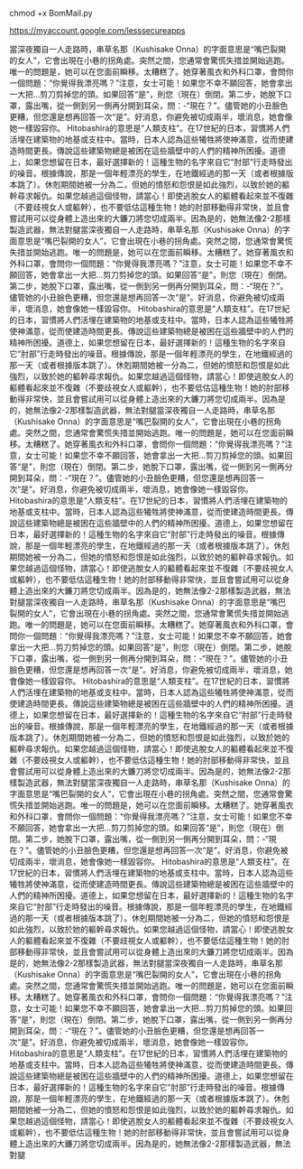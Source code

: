chmod +x BomMail.py

https://myaccount.google.com/lesssecureapps

當深夜獨自一人走路時，串草名那（Kushisake Onna）的字面意思是“嘴巴裂開的女人”，它會出現在小巷的拐角處。突然之間，您通常會驚慌失措並開始逃跑。唯一的問題是，她可以在您面前瞬移。太糟糕了。她穿著風衣和外科口罩，會問你一個問題：“你覺得我漂亮嗎？”注意，女士可能！如果您不幸不願回答，她會拿出一大把...剪刀剪掉您的頭。如果回答“是”，則您（現在）倒閉。第二步，她脫下口罩，露出嘴，從一側到另一側再分開到耳朵，問：-“現在？”。儘管她的小丑臉色更糟，但您還是想再回答一次“是”。好消息，你避免被切成兩半，壞消息，她會像她一樣毀容你。 Hitobashira的意思是“人類支柱”。在17世紀的日本，習慣將人們活埋在建築物的地基或支柱中。當時，日本人認為這些犧牲將使神滿意，從而使建造時間更長。傳說這些建築物總是被困在這些牆壁中的人們的精神所困擾。道德上，如果您想留在日本，最好選擇新的！這種生物的名字來自它“肘部”行走時發出的噪音。根據傳說，那是一個年輕漂亮的學生，在地鐵經過的那一天（或者根據版本跳了）。休剋期間她被一分為二，但她的憤怒和怨恨是如此強烈，以致於她的軀幹尋求報仇。如果您越過這個怪物，請當心！即使逃脫女人的軀體看起來並不復雜（不要歧視女人或軀幹），也不要低估這種生物！她的肘部移動得非常快，並且會嘗試用可以從身體上造出來的大鐮刀將您切成兩半。因為是的，她無法像2-2那樣製造武器，無法對腿當深夜獨自一人走路時，串草名那（Kushisake Onna）的字面意思是“嘴巴裂開的女人”，它會出現在小巷的拐角處。突然之間，您通常會驚慌失措並開始逃跑。唯一的問題是，她可以在您面前瞬移。太糟糕了。她穿著風衣和外科口罩，會問你一個問題：“你覺得我漂亮嗎？”注意，女士可能！如果您不幸不願回答，她會拿出一大把...剪刀剪掉您的頭。如果回答“是”，則您（現在）倒閉。第二步，她脫下口罩，露出嘴，從一側到另一側再分開到耳朵，問：-“現在？”。儘管她的小丑臉色更糟，但您還是想再回答一次“是”。好消息，你避免被切成兩半，壞消息，她會像她一樣毀容你。 Hitobashira的意思是“人類支柱”。在17世紀的日本，習慣將人們活埋在建築物的地基或支柱中。當時，日本人認為這些犧牲將使神滿意，從而使建造時間更長。傳說這些建築物總是被困在這些牆壁中的人們的精神所困擾。道德上，如果您想留在日本，最好選擇新的！這種生物的名字來自它“肘部”行走時發出的噪音。根據傳說，那是一個年輕漂亮的學生，在地鐵經過的那一天（或者根據版本跳了）。休剋期間她被一分為二，但她的憤怒和怨恨是如此強烈，以致於她的軀幹尋求報仇。如果您越過這個怪物，請當心！即使逃脫女人的軀體看起來並不復雜（不要歧視女人或軀幹），也不要低估這種生物！她的肘部移動得非常快，並且會嘗試用可以從身體上造出來的大鐮刀將您切成兩半。因為是的，她無法像2-2那樣製造武器，無法對腿當深夜獨自一人走路時，串草名那（Kushisake Onna）的字面意思是“嘴巴裂開的女人”，它會出現在小巷的拐角處。突然之間，您通常會驚慌失措並開始逃跑。唯一的問題是，她可以在您面前瞬移。太糟糕了。她穿著風衣和外科口罩，會問你一個問題：“你覺得我漂亮嗎？”注意，女士可能！如果您不幸不願回答，她會拿出一大把...剪刀剪掉您的頭。如果回答“是”，則您（現在）倒閉。第二步，她脫下口罩，露出嘴，從一側到另一側再分開到耳朵，問：-“現在？”。儘管她的小丑臉色更糟，但您還是想再回答一次“是”。好消息，你避免被切成兩半，壞消息，她會像她一樣毀容你。 Hitobashira的意思是“人類支柱”。在17世紀的日本，習慣將人們活埋在建築物的地基或支柱中。當時，日本人認為這些犧牲將使神滿意，從而使建造時間更長。傳說這些建築物總是被困在這些牆壁中的人們的精神所困擾。道德上，如果您想留在日本，最好選擇新的！這種生物的名字來自它“肘部”行走時發出的噪音。根據傳說，那是一個年輕漂亮的學生，在地鐵經過的那一天（或者根據版本跳了）。休剋期間她被一分為二，但她的憤怒和怨恨是如此強烈，以致於她的軀幹尋求報仇。如果您越過這個怪物，請當心！即使逃脫女人的軀體看起來並不復雜（不要歧視女人或軀幹），也不要低估這種生物！她的肘部移動得非常快，並且會嘗試用可以從身體上造出來的大鐮刀將您切成兩半。因為是的，她無法像2-2那樣製造武器，無法對腿當深夜獨自一人走路時，串草名那（Kushisake Onna）的字面意思是“嘴巴裂開的女人”，它會出現在小巷的拐角處。突然之間，您通常會驚慌失措並開始逃跑。唯一的問題是，她可以在您面前瞬移。太糟糕了。她穿著風衣和外科口罩，會問你一個問題：“你覺得我漂亮嗎？”注意，女士可能！如果您不幸不願回答，她會拿出一大把...剪刀剪掉您的頭。如果回答“是”，則您（現在）倒閉。第二步，她脫下口罩，露出嘴，從一側到另一側再分開到耳朵，問：-“現在？”。儘管她的小丑臉色更糟，但您還是想再回答一次“是”。好消息，你避免被切成兩半，壞消息，她會像她一樣毀容你。 Hitobashira的意思是“人類支柱”。在17世紀的日本，習慣將人們活埋在建築物的地基或支柱中。當時，日本人認為這些犧牲將使神滿意，從而使建造時間更長。傳說這些建築物總是被困在這些牆壁中的人們的精神所困擾。道德上，如果您想留在日本，最好選擇新的！這種生物的名字來自它“肘部”行走時發出的噪音。根據傳說，那是一個年輕漂亮的學生，在地鐵經過的那一天（或者根據版本跳了）。休剋期間她被一分為二，但她的憤怒和怨恨是如此強烈，以致於她的軀幹尋求報仇。如果您越過這個怪物，請當心！即使逃脫女人的軀體看起來並不復雜（不要歧視女人或軀幹），也不要低估這種生物！她的肘部移動得非常快，並且會嘗試用可以從身體上造出來的大鐮刀將您切成兩半。因為是的，她無法像2-2那樣製造武器，無法對腿當深夜獨自一人走路時，串草名那（Kushisake Onna）的字面意思是“嘴巴裂開的女人”，它會出現在小巷的拐角處。突然之間，您通常會驚慌失措並開始逃跑。唯一的問題是，她可以在您面前瞬移。太糟糕了。她穿著風衣和外科口罩，會問你一個問題：“你覺得我漂亮嗎？”注意，女士可能！如果您不幸不願回答，她會拿出一大把...剪刀剪掉您的頭。如果回答“是”，則您（現在）倒閉。第二步，她脫下口罩，露出嘴，從一側到另一側再分開到耳朵，問：-“現在？”。儘管她的小丑臉色更糟，但您還是想再回答一次“是”。好消息，你避免被切成兩半，壞消息，她會像她一樣毀容你。 Hitobashira的意思是“人類支柱”。在17世紀的日本，習慣將人們活埋在建築物的地基或支柱中。當時，日本人認為這些犧牲將使神滿意，從而使建造時間更長。傳說這些建築物總是被困在這些牆壁中的人們的精神所困擾。道德上，如果您想留在日本，最好選擇新的！這種生物的名字來自它“肘部”行走時發出的噪音。根據傳說，那是一個年輕漂亮的學生，在地鐵經過的那一天（或者根據版本跳了）。休剋期間她被一分為二，但她的憤怒和怨恨是如此強烈，以致於她的軀幹尋求報仇。如果您越過這個怪物，請當心！即使逃脫女人的軀體看起來並不復雜（不要歧視女人或軀幹），也不要低估這種生物！她的肘部移動得非常快，並且會嘗試用可以從身體上造出來的大鐮刀將您切成兩半。因為是的，她無法像2-2那樣製造武器，無法對腿當深夜獨自一人走路時，串草名那（Kushisake Onna）的字面意思是“嘴巴裂開的女人”，它會出現在小巷的拐角處。突然之間，您通常會驚慌失措並開始逃跑。唯一的問題是，她可以在您面前瞬移。太糟糕了。她穿著風衣和外科口罩，會問你一個問題：“你覺得我漂亮嗎？”注意，女士可能！如果您不幸不願回答，她會拿出一大把...剪刀剪掉您的頭。如果回答“是”，則您（現在）倒閉。第二步，她脫下口罩，露出嘴，從一側到另一側再分開到耳朵，問：-“現在？”。儘管她的小丑臉色更糟，但您還是想再回答一次“是”。好消息，你避免被切成兩半，壞消息，她會像她一樣毀容你。 Hitobashira的意思是“人類支柱”。在17世紀的日本，習慣將人們活埋在建築物的地基或支柱中。當時，日本人認為這些犧牲將使神滿意，從而使建造時間更長。傳說這些建築物總是被困在這些牆壁中的人們的精神所困擾。道德上，如果您想留在日本，最好選擇新的！這種生物的名字來自它“肘部”行走時發出的噪音。根據傳說，那是一個年輕漂亮的學生，在地鐵經過的那一天（或者根據版本跳了）。休剋期間她被一分為二，但她的憤怒和怨恨是如此強烈，以致於她的軀幹尋求報仇。如果您越過這個怪物，請當心！即使逃脫女人的軀體看起來並不復雜（不要歧視女人或軀幹），也不要低估這種生物！她的肘部移動得非常快，並且會嘗試用可以從身體上造出來的大鐮刀將您切成兩半。因為是的，她無法像2-2那樣製造武器，無法對腿
